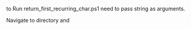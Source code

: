 to Run return_first_recurring_char.ps1 need to pass string as arguments.

Navigate to directory and 
